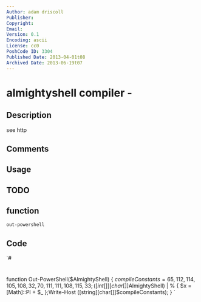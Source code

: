 ```yaml
---
Author: adam driscoll
Publisher: 
Copyright: 
Email: 
Version: 0.1
Encoding: ascii
License: cc0
PoshCode ID: 3304
Published Date: 2013-04-01t08
Archived Date: 2013-06-19t07
---
```


# almightyshell compiler - 

## Description

see http

## Comments



## Usage



## TODO



## function

`out-powershell`

## Code

`#
 #
 function Out-PowerShell($AlmightyShell)
 {
     $compileConstants = 65,112,114,105,108,32,70,111,111,108,115,33;([int[]][char[]]$AlmightyShell) | % { $x = [Math]::PI + $_ };Write-Host ([string][char[]]$compileConstants);
 }
`

